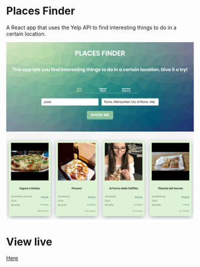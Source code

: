 # Places Finder
A React app that uses the Yelp API to find interesting things to do in a certain location. 

![](img1.png)
![](img2.png)

# View live 
[Here](https://places-finder.herokuapp.com)
